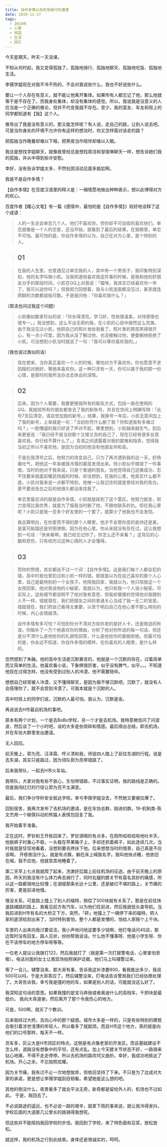 ```yaml
---
title: 自作多情以及机场骑行的遭遇
date: 2019-11-17
tags:
  - 2019年
  - 心事
  - 校园
  - 生活
  - 回忆
---
```


今天星期天，昨天一天没课。

不知从何时起，我又变得孤独了。孤独地骑行、孤独地聊天、孤独地吃饭、孤独地生活。

李薇学姐现在对我不冷不热的，不会对我说些什么，我也不好说些什么。

要让一个人存在有意义，就不能让他离开集体。如果所有人都忘记了他，那么他就等于是不存在了。而我身处集体，却没有集体的感觉。所以，我说我是没意义的人应当是一个正确的推论，但并不代变我就不存在。至少，我的室友、车友和班上的同学都知道有【我】这个人。

推导出了我是没有意义的，那又能怎样呢？有人说，走自己的路，让别人说去吧。可是当你身处的环境不允许你有这样的想法时，你又怎样面对该走的路？

把孤独当作晚餐却难以下咽，把黑夜当作陪伴却难以入眠。

我总是想找学姐聊天，就像我曾经总是想找周洁和邹俊琳聊天一样，想告诉她们我的孤独，并从中得到些许安慰。

幸好，没有告诉学姐太多，不然社团活动见面多尴尬啊。

我是不是自作多情？

【自作多情】在百度汉语里的释义是：一厢情愿地做出种种表示，想以此博得对方的欢心。

百度作者【暖心文笔】有一篇《感情中，最怕的是【自作多情】》较好地诠释了这个成语：

> 人的一生总会单恋几个人，他们不喜欢你，但你却不可自拔的喜欢他们。单恋就像是一个人的恋爱，还没开始，就看到了最后的结果。在我眼里，单恋不可怕。最可怕的是，你自作多情的以为，自己在对方心里，是个特别的人。

> ## 01

> 在我的人生里，也曾遇见过单恋我的人，其中有一个男孩子，我印象特别深刻，他的名字叫做小凯。当我知道他喜欢我这件事的时候，是我和他的好朋友分手的那段时间。小凯在QQ上对我说：「猫咪，我其实已经喜欢你一年了，我可以追你吗？」但我努力回想着，我与小凯连面都没见过，甚至就连网聊的次数都屈指可数。于是我问他：「你喜欢我什么？」

（周洁也问过我这个问题）

> 小凯像如数家珍似的说：「你长得漂亮，学习好，性格很温柔，对待感情也很专一。」我没想到，这么平淡无奇的我，在小凯的心目中居然这么完美。由于我没见过小凯，他把自己的照片发给我看了。照片里的男孩笑得很开心，有一点小可爱。因为我从没了解过他，也没接触过他，便委婉地拒绝了小凯。可没想到小凯当时就说了一句：「我可以等你喜欢我的。」

（我也说过类似的话）

> 现在想来，当你真正喜欢一个人的时候，哪怕对方不喜欢你，你也愿意不求回报的对她好，等她来喜欢你。这一种只求有一天，你可以属于我的那一份心情，是那时的我所没办法去体会的深情。

> ## 02

> 后来，因为个人需要，我要更换我所有的联系方式，包括一直在使用的QQ。我就给所有的朋友都发去了我的新账号，并且在空间上明确写明：「此号7天后清空，请自觉加我的新号。」结果，我换号一年后，小凯无意间加上了我的新号，上来就是一句：「当初你凭什么删了我？你知道我有多难过吗？」一脸懵逼的我只好说了声对不起，哪里想到，小凯越来越生气，到后来更是说：「我已经不是当初那个又矮又丑的自己了，现在已经有很多女孩喜欢我，你已经不算什么了。」言语之间透露着对我的鄙夷和指责，觉得我当初之所以不喜欢他，是因为当初的他没有他朋友帅和高。

> 于是在我清号之后，他努力的改变自己，只为了再次遇到我的这一天，好扬眉吐气，把他这一年来被我冷落的委屈发泄出来。但小凯似乎搞错了一件事情，当时的他对于我来说，只是个普通的朋友。当他觉得自己逆袭成功，忍不住要来我面前耀武扬威的时候，却没想到，在我的心里，他其实什么都不是。小凯对我来说一点都不特别，他唯一让我记住的就是曾经对我的告白。更不要说告白之后的他很久都没来找我了。

> 单恋里最忌讳的就是自作多情，小凯就是踩到了这个雷区。他努力蜕变，努力变得比我优秀，就是为了报我当时删了他，不跟他联系的仇。但在我心里呢？小凯只是我一百多个好友里的一个罢了，就算少了他我也不会发现。

> 我总算明白，在你爱而不得的那个人眼里，他才不会管你变的是帅还是美，是富可敌国还是穷困潦倒。因为在他心里，你从来就没有存在过。这让我想到一句话：「快来看啊，我已经忘记你了。你怎么还不来看？」这背后的心酸和悲伤，只有经历过这种心情的人才会懂得。

> ## 03

> 而你的愤恨，其实都逃不过一个词：【自作多情】。这是我们每个人都会犯的错，高中时我也曾犯过和小凯一样的错，那就是以为在自己喜欢的那个人心里，自己是最特别的一个女孩子。他陪我回家，我就以为，他只陪我这一个女孩回家。他对我说他的小秘密，我就以为，他只和我一个人说小秘密。可实际上，这些细节都说明不了他对我有意思，但我却傻傻的觉得他对我跟别人不一样。错就错在，我们把朋友之间的普通关心当成了独一无二的宠爱。错就错在，我们把自己看得太重要，以至于明白自己在他心里不那么特别的时候，内心会很崩溃。

> 自作多情有多可怕？可怕到你分不清对方给你发的是好人卡，还是暗送的秋波。你脑补了一万个他喜欢你的理由，分析了他对你所说的每一句话，但还是分不清什么是他给你的礼貌性回答，什么是他给你的委婉拒绝。但最可怕的是，你永远不知道，你自作多情的模样，在你喜欢的人眼里，是什么样的。

忽然想到了朱融。他的高中生活是沉默寡言的，他就是一个沉默的存在，过着简单而又简单的生活。他喜欢看小说，下象棋很厉害，似乎没有脾气，似乎。。。不知道他现在过得怎样。他没有受到过别人的冷漠，他不需要陪伴。

想想自己经常被人冷漠，又不懂得聊天，是因为我不够沉默吧。沉默了，就没有人会搭理你了，就不会受到冷漠了。可我本就是个沉默的人。

高中时班上的同学们说，沉默的人最可怕。我认为，沉默是金。

再说说去H市最远机场的事吧。

原本有两个计划，一个是去BoBo学校，另一个才是去机场。我特意微信问了问波波，然后谈了一个小时吧，谈的大多是些琐碎和情感。最后得出总结，即去机场，并在车协大群里发出邀请。

无人回应。

前天晚上，郭为亮、汪泽霖、呼义清和我，师徒四人踏上了前往东湖的行程。说是去东湖，其实只是路过，因为领队郭为亮带错路了。

后来我带队，一起去H市火车站。

我带队，大家对我有些不放心，生怕带错路，不过事实证明，我的路线是正确的。但是我闯红灯的行径让郭为亮不太满意。

最后，我们争分夺秒安全抵达学校。幸亏李薇学姐没去，不然她又要被拉爆了。

回到宿舍，我再次发布了去机场的邀请，是在车协总群，刚进的群。19-机制类-陈文杰用一个碗筷抖动的熊猫人表情包回复了我。

我开始着手准备。

正在这时，罗钦和王开栋回来了。罗钦酒喝的有点多，在厕所呱啦呱啦地吐半天，他脱裤子时重心不稳，一头栽在苹果箱子上，手却还抓着裤子，如此连续几次。当时我就是怔怔地看着，没想到要去搀扶下他。后来想想当时的情景，自己真是不应该啊。
开栋倒没什么，就是有点飘，躺在床上喊我名字。我叫他快点睡，他依旧在喊，我不应他，他就乖乖地睡着了。

第二天早上七点我就爬了起来，洗漱好后踏上前往机场的征途。由于前天晚上的原因，昨天的我没有什么体力再去骑行了，同时右腿的膝关节有莫名其妙的痛感，所以这一路都骑地比较慢；在湖堤那条长达十公里，还是破烂不堪的路上，关节痛的厉害，更是前进地慢。

慢没关系，可是路上撞上了别人的福特，赔偿了500块就有关系了。那是在前往快速路辅路的路上，我看见前方有汽车，以为他们在前进，然后我就低头查导航。当我前进到H市有名的大桥正下方，突然，「砰」地撞上了一辆停下来的福特，把人家的底漆给刮出来了，当时特别害怕，整个人都是发懵的，怕给人家赔个上千块。

车里的人出来向我讨要说法，我小声地问他这要多少钱啊，他打电话问4S店，那边暂时没有回复。路人见状，纷纷帮我说话。什么他不懂事呀、他是小学生呀、你在不该停车的地方停车呀等等。

一位老人提议让我拨打122，然后我就打了（我是第一次打报警电话，心里害怕至极）。电话对面的女士让我现场拍照保护证据，他们马上叫辅警过来。

等了一会儿，辅警没来，那大哥有事，告诉我这补漆要800，看我能出多少，我说500可以吗，于是大哥答应了。然后辅警没来，打电话告诉警局我们已经协商处理了。大哥告诉我，幸亏我是撞的他的车，如果是别人的话，可能就没这么好了。

我深知这句话的意思。如果我撞的是宝马奔驰或者奥迪什么的高档车，千把块是最低价。
我向大哥道谢，然后离开了那个令我伤心的地方。

可是，500啊，就买了个教训。

后来我经过大桥，去向心中的那个疑惑。城市大多是一样的，只是有些特别的建筑会吸引着涉世浅薄的年轻人，所以看多了就腻烦。而且H市这个地方，真的就是向他们的口号那样，每天不一样。

货车多，灰尘大是H市郊区的特点。这倒是有点像老家的开发区。而且基础建设不怎么样，道路没有想象中的平坦，还有点乱。加上今天膝关节状态不好，一路骑来钻心地痛，不得不走走停停。所以去机场的路坎坷又曲折。幸好，我成功地抵达了机场。开心之余，不忘拍照炫耀。

因为关节痛，我有过不止一次地想放弃，但依旧坚持了下来。不只是为了达成对大家的承诺，更是想让李薇学姐刮目相看。希望她是这么想的吧。

其他的倒没什么，夜景看多了就会平淡无奇，新奇都是留给外人的，机场也不过如此。
于是，我回去了。

不必说路途的遥远，也不必说一路的艰辛，就拿下雨的事来说，就让我冷得发抖，学校后面的大道那几公里长的路骑得我想死。

但这些并不能阻挡我回学校的步伐。我回到了学校，来了特色面和豆浆，放松放松。

就这样，我的机场之行到此结束。身体还是很诚实的，呵呵。
